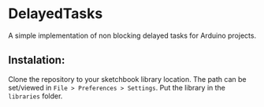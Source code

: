 # DelayedTasks
A simple implementation of non blocking delayed tasks for Arduino projects.

## Instalation:
Clone the repository to your sketchbook library location. The path can be set/viewed in ```File > Preferences > Settings```. Put the library in the ```libraries``` folder.
